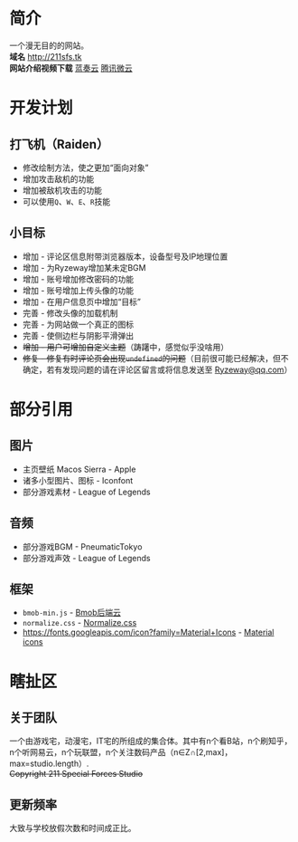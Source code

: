# 简介
一个漫无目的的网站。<br>
**域名** <http://211sfs.tk> <br>
**网站介绍视频下载** [蓝奏云](https://pan.lanzou.com/1761638)  [腾讯微云](https://share.weiyun.com/2ec506defc3d1c8575988a60f3aabb61)
# 开发计划
## 打飞机（Raiden）
* 修改绘制方法，使之更加“面向对象”
* 增加攻击敌机的功能
* 增加被敌机攻击的功能
* 可以使用`Q`、`W`、`E`、`R`技能
## 小目标
* 增加 - 评论区信息附带浏览器版本，设备型号及IP地理位置
* 增加 - 为Ryzeway增加某未定BGM
* 增加 - 账号增加修改密码的功能
* 增加 - 账号增加上传头像的功能
* 增加 - 在用户信息页中增加“目标”
* 完善 - 修改头像的加载机制
* 完善 - 为网站做一个真正的图标
* 完善 - 使侧边栏与阴影平滑弹出
* ~~增加 - 用户可增加自定义主题~~（踌躇中，感觉似乎没啥用）
* ~~修复 - 修复有时评论页会出现`undefined`的问题~~（目前很可能已经解决，但不确定，若有发现问题的请在评论区留言或将信息发送至 Ryzeway@qq.com）
# 部分引用
## 图片
* 主页壁纸 Macos Sierra - Apple
* 诸多小型图片、图标 - Iconfont
* 部分游戏素材 - League of Legends
## 音频
* 部分游戏BGM - PneumaticTokyo
* 部分游戏声效 - League of Legends
## 框架
* `bmob-min.js` - [Bmob后端云](https://bmob.cn/)
* `normalize.css` - [Normalize.css](http://necolas.github.io/normalize.css/)
* https://fonts.googleapis.com/icon?family=Material+Icons - [Material icons](https://material.io/icons/)
# 瞎扯区
## 关于团队
一个由游戏宅，动漫宅，IT宅的所组成的集合体。其中有n个看B站，n个刷知乎，n个听网易云，n个玩联盟，n个关注数码产品（n∈Z∩[2,max]，max=studio.length）.<br>
 ~~Copyright 211 Special Forces Studio~~
## 更新频率
大致与学校放假次数和时间成正比。
